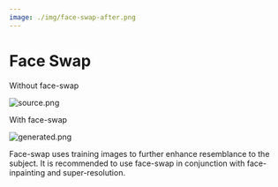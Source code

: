 ```yaml
---
image: ./img/face-swap-after.png
---
```


# Face Swap

<div style={{ display: "grid", 'grid-template-columns': '1fr 1fr', gap: '1.5rem' }}>
<div>
<figcaption>Without face-swap</figcaption>

![source.png](./img/face-swap-before.png)
</div>

<div>
<figcaption>With face-swap</figcaption>

![generated.png](./img/face-swap-after.png)
</div>

</div>

Face-swap uses training images to further enhance resemblance to the subject. It is recommended to use face-swap in conjunction with face-inpainting and super-resolution.
